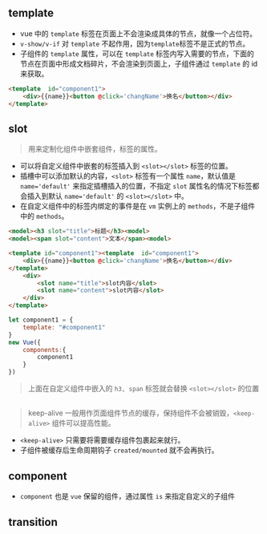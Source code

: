## template 
* vue 中的 `template` 标签在页面上不会渲染成具体的节点，就像一个占位符。
* `v-show/v-if` 对 `template` 不起作用，因为`template`标签不是正式的节点。
* 子组件的 `template` 属性，可以在 `template` 标签内写入需要的节点，下面的节点在页面中形成文档碎片，不会渲染到页面上，子组件通过 `template` 的 id 来获取。
``` html
<template  id="component1">
    <div>{{name}}<button @click='changName'>换名</button></div>
</template>
```


## slot
> 用来定制化组件中嵌套组件，标签的属性。
* 可以将自定义组件中嵌套的标签插入到 `<slot></slot>` 标签的位置。
* 插槽中可以添加默认的内容，`<slot>` 标签有一个属性 `name`，默认值是 `name='default'` 来指定插槽插入的位置，不指定 `slot` 属性名的情况下标签都会插入到默认 `name='default'` 的 `<slot></slot>` 中。
* 在自定义组件中的标签内绑定的事件是在 `vm` 实例上的 `methods`，不是子组件中的 `methods`。
``` html
<model><h3 slot="title">标题</h3><model>
<model><span slot="content">文本</span><model>

<template id="component1"><template  id="component1">
    <div>{{name}}<button @click='changName'>换名</button></div>
</template>
    <div>
        <slot name="title">slot内容</slot>
        <slot name="content">slot内容</slot>
    </div>
</template>
```

``` js
let component1 = {
    template: "#component1"
}
new Vue({
    components:{
        component1
    }
})
```
> 上面在自定义组件中嵌入的 `h3, span` 标签就会替换 `<slot></slot>` 的位置


## <keep-alive>
> keep-alive 一般用作页面组件节点的缓存，保持组件不会被销毁，`<keep-alive>` 组件可以提高性能。
* `<keep-alive>` 只需要将需要缓存组件包裹起来就行。
* 子组件被缓存后生命周期钩子 `created/mounted` 就不会再执行。


## component
* `component` 也是 `vue` 保留的组件，通过属性 `is` 来指定自定义的子组件

## transition
